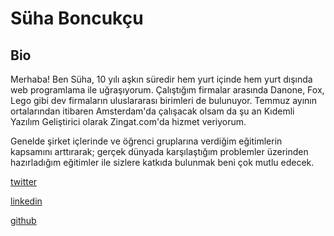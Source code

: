 # Süha Boncukçu

## Bio
Merhaba! Ben Süha, 10 yılı aşkın süredir hem yurt içinde hem yurt dışında web programlama ile uğraşıyorum. Çalıştığım firmalar arasında Danone, Fox, Lego gibi dev firmaların uluslararası birimleri de bulunuyor. Temmuz ayının ortalarından itibaren Amsterdam'da çalışacak olsam da şu an Kıdemli Yazılım Geliştirici olarak Zingat.com'da hizmet veriyorum. 

Genelde şirket içlerinde ve öğrenci gruplarına verdiğim eğitimlerin kapsamını arttırarak; gerçek dünyada karşılaştığım problemler üzerinden hazırladığım eğitimler ile sizlere katkıda bulunmak beni çok mutlu edecek.

[twitter](https://twitter.com/suhaboncukcu)

[linkedin](https://www.linkedin.com/in/suhaboncukcu)

[github](https://github.com/suhaboncukcu)